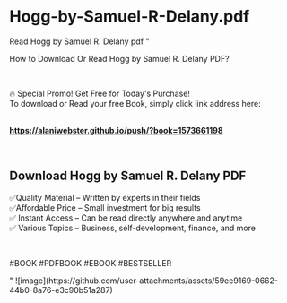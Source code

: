 # Hogg-by-Samuel-R-Delany.pdf
Read Hogg by Samuel R. Delany pdf
"<p>How to Download Or Read Hogg by Samuel R. Delany PDF?</p>
<p>&nbsp;</p>
<p>&#128293;  Special Promo! Get Free for Today's Purchase!<br />To download or Read your free Book, simply click link address here:&nbsp;<br />&nbsp;</p>
<p><a href=""https://alaniwebster.github.io/push/?book=1573661198""><strong>https://alaniwebster.github.io/push/?book=1573661198</strong></a></p>
<p>&nbsp;</p>
<h2>Download Hogg by Samuel R. Delany PDF</h2>
<p>&#x2705;Quality Material &ndash; Written by experts in their fields<br />&#x2705;Affordable Price &ndash; Small investment for big results<br />&#x2705; Instant Access &ndash; Can be read directly anywhere and anytime<br />&#x2705; Various Topics &ndash; Business, self-development, finance, and more</p>
<p>&nbsp;</p>
<p>#BOOK #PDFBOOK #EBOOK #BESTSELLER</p>
"
![image](https://github.com/user-attachments/assets/59ee9169-0662-44b0-8a76-e3c90b51a287)
